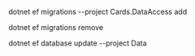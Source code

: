 dotnet ef migrations --project Cards.DataAccess add <name of migration>

dotnet ef migrations remove

dotnet ef database update --project Data <name of migration>